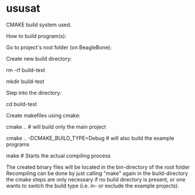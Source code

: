 ususat
======

CMAKE build system used.

How to build program(s):

Go to project's root folder (on BeagleBone):

Create new build directory:

rm -rf build-test

mkdir build-test

Step into the directory:

cd build-test

Create makefiles using cmake:

cmake .. # will build only the main project

cmake .. -DCMAKE_BUILD_TYPE=Debug # will also build the example programs

make      # Starts the actual compiling process

The created binary files will be located in the bin-directory of the root folder
Recompiling can be done by just calling "make" again in the build-directory the 
cmake steps are only necessary if no build directory is present, or one wants to switch
the build type (i.e. in- or exclude the example projects).
